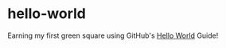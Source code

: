hello-world
===========

Earning my first green square using GitHub's [Hello World](https://guides.github.com/activities/hello-world/) Guide!
